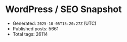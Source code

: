 # WordPress / SEO Snapshot

- Generated: `2025-10-05T15:20:27Z` (UTC)
- Published posts: 5661
- Total tags: 26114
